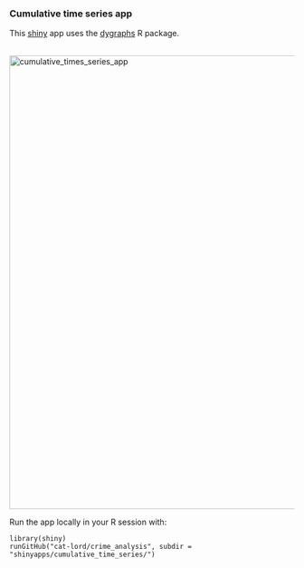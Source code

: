 ### Cumulative time series app

This [shiny](http://shiny.rstudio.com) app uses the [dygraphs](https://rstudio.github.io/dygraphs/) R package.
<br>
<br>

<img src="https://github.com/cat-lord/crime_analysis/blob/master/images/cumulative_times_series_app.png" alt="cumulative_times_series_app" width="800">

<br>

Run the app locally in your R session with:

```
library(shiny)
runGitHub("cat-lord/crime_analysis", subdir = "shinyapps/cumulative_time_series/")
```
